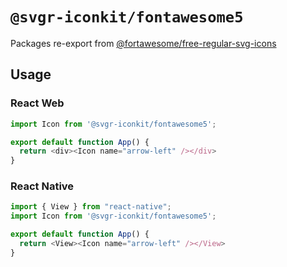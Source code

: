 # `@svgr-iconkit/fontawesome5`

Packages re-export from [@fortawesome/free-regular-svg-icons](https://www.npmjs.com/package/@fortawesome/free-regular-svg-icons)

## Usage

### React Web

```javascript
import Icon from '@svgr-iconkit/fontawesome5';

export default function App() {
  return <div><Icon name="arrow-left" /></div>
}

```

### React Native

```javascript
import { View } from "react-native";
import Icon from '@svgr-iconkit/fontawesome5';

export default function App() {
  return <View><Icon name="arrow-left" /></View>
}

```
